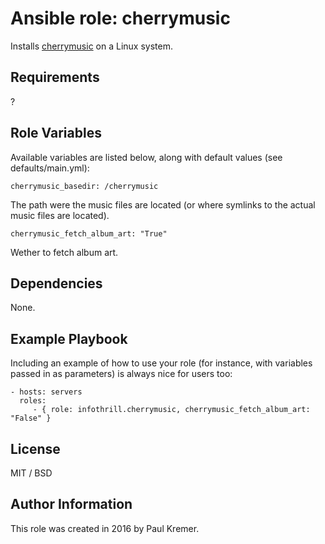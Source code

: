 Ansible role: cherrymusic
=========================

Installs [cherrymusic](http://www.fomori.org/cherrymusic/) on a Linux system.

Requirements
------------

?

Role Variables
--------------

Available variables are listed below, along with default values (see defaults/main.yml):

	cherrymusic_basedir: /cherrymusic

The path were the music files are located (or where symlinks to the actual music files are located).

	cherrymusic_fetch_album_art: "True"

Wether to fetch album art.

Dependencies
------------

None.

Example Playbook
----------------

Including an example of how to use your role (for instance, with variables passed in as parameters) is always nice for users too:

    - hosts: servers
      roles:
         - { role: infothrill.cherrymusic, cherrymusic_fetch_album_art: "False" }

License
-------

MIT / BSD

Author Information
------------------

This role was created in 2016 by Paul Kremer.
